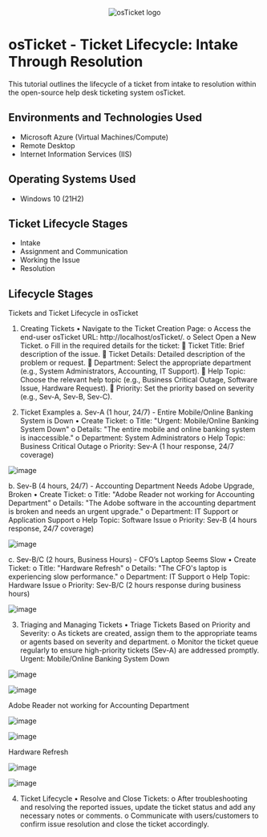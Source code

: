 <p align="center">
<img src="https://i.imgur.com/Clzj7Xs.png" alt="osTicket logo"/>
</p>

<h1>osTicket - Ticket Lifecycle: Intake Through Resolution</h1>
This tutorial outlines the lifecycle of a ticket from intake to resolution within the open-source help desk ticketing system osTicket.<br />

<h2>Environments and Technologies Used</h2>

- Microsoft Azure (Virtual Machines/Compute)
- Remote Desktop
- Internet Information Services (IIS)

<h2>Operating Systems Used </h2>

- Windows 10</b> (21H2)

<h2>Ticket Lifecycle Stages</h2>

- Intake
- Assignment and Communication
- Working the Issue
- Resolution

<h2>Lifecycle Stages</h2>

Tickets and Ticket Lifecycle in osTicket
1. Creating Tickets
•	Navigate to the Ticket Creation Page:
o	Access the end-user osTicket URL: http://localhost/osTicket/.
o	Select Open a New Ticket.
o	Fill in the required details for the ticket:
	Ticket Title: Brief description of the issue.
	Ticket Details: Detailed description of the problem or request.
	Department: Select the appropriate department (e.g., System Administrators, Accounting, IT Support).
	Help Topic: Choose the relevant help topic (e.g., Business Critical Outage, Software Issue, Hardware Request).
	Priority: Set the priority based on severity (e.g., Sev-A, Sev-B, Sev-C).

2. Ticket Examples
a. Sev-A (1 hour, 24/7) - Entire Mobile/Online Banking System is Down
•	Create Ticket:
o	Title: "Urgent: Mobile/Online Banking System Down"
o	Details: "The entire mobile and online banking system is inaccessible."
o	Department: System Administrators
o	Help Topic: Business Critical Outage
o	Priority: Sev-A (1 hour response, 24/7 coverage)

![image](https://github.com/John-Duria/osTicket---Ticket-Lifecycle/assets/168502429/4549e4e5-ddb9-4c57-80f1-3b964131596b)

b. Sev-B (4 hours, 24/7) - Accounting Department Needs Adobe Upgrade, Broken
•	Create Ticket:
o	Title: "Adobe Reader not working for Accounting Department"
o	Details: "The Adobe software in the accounting department is broken and needs an urgent upgrade."
o	Department: IT Support or Application Support
o	Help Topic: Software Issue
o	Priority: Sev-B (4 hours response, 24/7 coverage)

![image](https://github.com/John-Duria/osTicket---Ticket-Lifecycle/assets/168502429/569c0137-3a72-4fa4-868f-50a22e621a28)

c. Sev-B/C (2 hours, Business Hours) - CFO’s Laptop Seems Slow
•	Create Ticket:
o	Title: "Hardware Refresh"
o	Details: "The CFO's laptop is experiencing slow performance."
o	Department: IT Support
o	Help Topic: Hardware Issue
o	Priority: Sev-B/C (2 hours response during business hours)

![image](https://github.com/John-Duria/osTicket---Ticket-Lifecycle/assets/168502429/2ca723bd-fb4f-46f5-84d7-ab029e0385fc)

3. Triaging and Managing Tickets
•	Triage Tickets Based on Priority and Severity:
o	As tickets are created, assign them to the appropriate teams or agents based on severity and department.
o	Monitor the ticket queue regularly to ensure high-priority tickets (Sev-A) are addressed promptly.
Urgent: Mobile/Online Banking System Down
 
![image](https://github.com/John-Duria/osTicket---Ticket-Lifecycle/assets/168502429/910b8d9c-04a0-4e4e-aaec-84d685b2618d)

![image](https://github.com/John-Duria/osTicket---Ticket-Lifecycle/assets/168502429/00d1d491-f308-4a53-aa61-fae89bbe9d21)

Adobe Reader not working for Accounting Department

![image](https://github.com/John-Duria/osTicket---Ticket-Lifecycle/assets/168502429/7cac39b1-742b-4d69-89cd-ee718a3e0396)

![image](https://github.com/John-Duria/osTicket---Ticket-Lifecycle/assets/168502429/4efb2d00-496b-44fd-851e-09c7e0cca564) 

Hardware Refresh

![image](https://github.com/John-Duria/osTicket---Ticket-Lifecycle/assets/168502429/977c2c2b-eccd-491a-8cd0-81fb9ea0e513)

![image](https://github.com/John-Duria/osTicket---Ticket-Lifecycle/assets/168502429/c9c8e0e6-a769-4052-b37a-b10df954f580)

4. Ticket Lifecycle
•	Resolve and Close Tickets:
o	After troubleshooting and resolving the reported issues, update the ticket status and add any necessary notes or comments.
o	Communicate with users/customers to confirm issue resolution and close the ticket accordingly.

